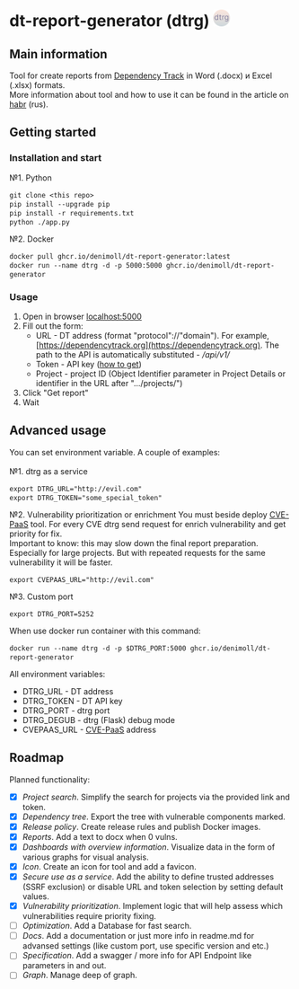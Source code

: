 # dt-report-generator (dtrg) <img width="30" src="./static/icon.svg"/>
## Main information
Tool for create reports from [Dependency Track](https://dependencytrack.org/) in Word (.docx) и Excel (.xlsx) formats.\
More information about tool and how to use it can be found in the article on [habr](https://habr.com/ru/articles/860536/) (rus).
## Getting started
### Installation and start
№1. Python
```
git clone <this repo>
pip install --upgrade pip
pip install -r requirements.txt
python ./app.py
```
№2. Docker
```
docker pull ghcr.io/denimoll/dt-report-generator:latest
docker run --name dtrg -d -p 5000:5000 ghcr.io/denimoll/dt-report-generator
```
### Usage
1. Open in browser [localhost:5000](http://localhost:5000)
2. Fill out the form:
    - URL - DT address (format "protocol"://"domain"). For example, [https://dependencytrack.org](https://dependencytrack.org). The path to the API is automatically substituted - */api/v1/*
    - Token - API key ([how to get](https://docs.dependencytrack.org/integrations/rest-api/))
    - Project - project ID (Object Identifier parameter in Project Details or identifier in the URL after ".../projects/")
3. Click "Get report"
4. Wait
## Advanced usage
You can set environment variable. A couple of examples: \
\
№1. dtrg as a service
```
export DTRG_URL="http://evil.com"
export DTRG_TOKEN="some_special_token"
```
№2. Vulnerability prioritization or enrichment
You must beside deploy [CVE-PaaS](https://github.com/denimoll/CVE-PaaS) tool. For every CVE dtrg send request for enrich vulnerability and get priority for fix. \
Important to know: this may slow down the final report preparation. Especially for large projects. But with repeated requests for the same vulnerability it will be faster.
```
export CVEPAAS_URL="http://evil.com"
```
№3. Custom port
```
export DTRG_PORT=5252
```
When use docker run container with this command:
```
docker run --name dtrg -d -p $DTRG_PORT:5000 ghcr.io/denimoll/dt-report-generator
```

All environment variables:
* DTRG_URL - DT address
* DTRG_TOKEN - DT API key
* DTRG_PORT - dtrg port
* DTRG_DEGUB - dtrg (Flask) debug mode
* CVEPAAS_URL - [CVE-PaaS](https://github.com/denimoll/CVE-PaaS) address
## Roadmap
Planned functionality:
- [x] *Project search*. Simplify the search for projects via the provided link and token.
- [x] *Dependency tree*. Export the tree with vulnerable components marked.
- [x] *Release policy*. Create release rules and publish Docker images.
- [x] *Reports*. Add a text to docx when 0 vulns.
- [x] *Dashboards with overview information*. Visualize data in the form of various graphs for visual analysis.
- [x] *Icon*. Create an icon for tool and add a favicon.
- [x] *Secure use as a service*. Add the ability to define trusted addresses (SSRF exclusion) or disable URL and token selection by setting default values.
- [x] *Vulnerability prioritization*. Implement logic that will help assess which vulnerabilities require priority fixing.
- [ ] *Optimization*. Add a Database for fast search.
- [ ] *Docs*. Add a documentation or just more info in readme.md for advansed settings (like custom port, use specific version and etc.)
- [ ] *Specification*. Add a swagger / more info for API Endpoint like parameters in and out.
- [ ] *Graph*. Manage deep of graph.
